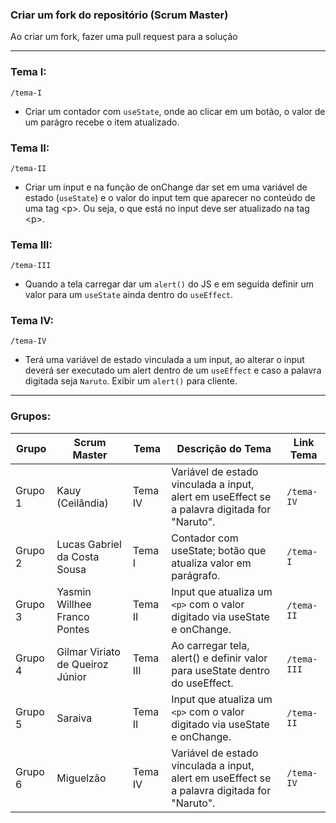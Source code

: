 ### Criar um fork do repositório (Scrum Master)
Ao criar um fork, fazer uma pull request para a solução

---

### Tema I:

`/tema-I`

- Criar um contador com `useState`, onde ao clicar em um botão,
  o valor de um parágro recebe o item atualizado.

### Tema II:

`/tema-II`

- Criar um input e na função de onChange dar set em uma variável de estado (`useState`) e o valor do input tem que aparecer no conteúdo de uma tag <p\>. Ou seja, o que está no input deve ser atualizado na tag <p\>.

### Tema III:

`/tema-III`

- Quando a tela carregar dar um `alert()` do JS e em seguida definir um valor para um `useState` ainda dentro do `useEffect`.

### Tema IV:

`/tema-IV`

- Terá uma variável de estado vinculada a um input, ao alterar o input deverá ser executado um alert dentro de um `useEffect` e caso a palavra digitada seja `Naruto`. Exibir um `alert()` para cliente.

---

### Grupos:

| Grupo   | Scrum Master                     | Tema     | Descrição do Tema                                                                            | Link Tema   |
| ------- | -------------------------------- | -------- | -------------------------------------------------------------------------------------------- | ----------- |
| Grupo 1 | Kauy (Ceilândia)                 | Tema IV  | Variável de estado vinculada a input, alert em useEffect se a palavra digitada for "Naruto". | `/tema-IV`  |
| Grupo 2 | Lucas Gabriel da Costa Sousa     | Tema I   | Contador com useState; botão que atualiza valor em parágrafo.                                | `/tema-I`   |
| Grupo 3 | Yasmin Willhee Franco Pontes     | Tema II  | Input que atualiza um `<p>` com o valor digitado via useState e onChange.                    | `/tema-II`  |
| Grupo 4 | Gilmar Viriato de Queiroz Júnior | Tema III | Ao carregar tela, alert() e definir valor para useState dentro do useEffect.                 | `/tema-III` |
| Grupo 5 | Saraiva                | Tema II  | Input que atualiza um `<p>` com o valor digitado via useState e onChange.                    | `/tema-II`  |
| Grupo 6 | Miguelzão                        | Tema IV  | Variável de estado vinculada a input, alert em useEffect se a palavra digitada for "Naruto". | `/tema-IV`  |


